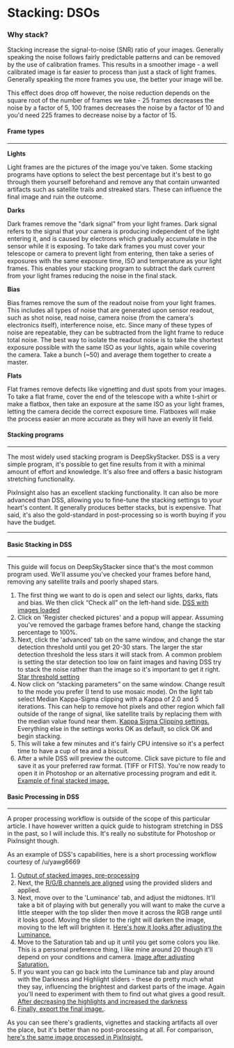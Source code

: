 # Stacking: DSOs

### Why stack?

Stacking increase the signal-to-noise (SNR) ratio of your images. Generally speaking the noise follows fairly predictable patterns and can be removed by the use of calibration frames. This results in a smoother image - a well calibrated image is far easier to process than just a stack of light frames. Generally speaking the more frames you use, the better your image will be.

This effect does drop off however, the noise reduction depends on the square root of the number of frames we take - 25 frames decreases the noise by a factor of 5, 100 frames decreases the noise by a factor of 10 and you'd need 225 frames to decrease noise by a factor of 15.

#### Frame types

***

**Lights**

Light frames are the pictures of the image you've taken. Some stacking programs have options to select the best percentage but it's best to go through them yourself beforehand and remove any that contain unwanted artifacts such as satellite trails and streaked stars. These can influence the final image and ruin the outcome.

**Darks**

Dark frames remove the "dark signal" from your light frames. Dark signal refers to the signal that your camera is producing independent of the light entering it, and is caused by electrons which gradually accumulate in the sensor while it is exposing. To take dark frames you must cover your telescope or camera to prevent light from entering, then take a series of exposures with the same exposure time, ISO and temperature as your light frames. This enables your stacking program to subtract the dark current from your light frames reducing the noise in the final stack.

**Bias**

Bias frames remove the sum of the readout noise from your light frames. This includes all types of noise that are generated upon sensor readout, such as shot noise, read noise, camera noise (from the camera's electronics itself), interference noise, etc. Since many of these types of noise are repeatable, they can be subtracted from the light frame to reduce total noise. The best way to isolate the readout noise is to take the shortest exposure possible with the same ISO as your lights, again while covering the camera. Take a bunch (\~50) and average them together to create a master.

**Flats**

Flat frames remove defects like vignetting and dust spots from your images. To take a flat frame, cover the end of the telescope with a white t-shirt or make a flatbox, then take an exposure at the same ISO as your light frames, letting the camera decide the correct exposure time. Flatboxes will make the process easier an more accurate as they will have an evenly lit field.

#### Stacking programs

***

The most widely used stacking program is DeepSkyStacker. DSS is a very simple program, it's possible to get fine results from it with a minimal amount of effort and knowledge. It's also free and offers a basic histogram stretching functionality.

PixInsight also has an excellent stacking functionality. It can also be more advanced than DSS, allowing you to fine-tune the stacking settings to your heart's content. It generally produces better stacks, but is expensive. That said, it's also the gold-standard in post-processing so is worth buying if you have the budget.

***

#### Basic Stacking in DSS

***

This guide will focus on DeepSkyStacker since that's the most common program used. We'll assume you've checked your frames before hand, removing any satellite trails and poorly shaped stars.

1. The first thing we want to do is open and select our lights, darks, flats and bias. We then click “Check all” on the left-hand side. [DSS with images loaded](http://i.imgur.com/uNnSkxm.png)
2. Click on 'Register checked pictures' and a popup will appear. Assuming you've removed the garbage frames before hand, change the stacking percentage to 100%.
3. Next, click the 'advanced' tab on the same window, and change the star detection threshold until you get 20-30 stars. The larger the star detection threshold the less stars it will stack from. A common problem is setting the star detection too low on faint images and having DSS try to stack the noise rather than the image so it's important to get it right. [Star threshold setting](http://i.imgur.com/jj7TzHo.png)
4. Now click on “stacking parameters” on the same window. Change result to the mode you prefer (I tend to use mosaic mode). On the light tab select Median Kappa-Sigma clipping with a Kappa of 2.0 and 5 iterations. This can help to remove hot pixels and other region which fall outside of the range of signal, like satellite trails by replacing them with the median value found near them. [Kappa Sigma Clipping settings.](http://i.imgur.com/SXhUdOt.png) Everything else in the settings works OK as default, so click OK and begin stacking.
5. This will take a few minutes and it's fairly CPU intensive so it's a perfect time to have a cup of tea and a biscuit.
6. After a while DSS will preview the outcome. Click save picture to file and save it as your preferred raw format. (TIFF or FITS). You're now ready to open it in Photoshop or an alternative processing program and edit it. [Example of final stacked image.](http://i.imgur.com/LJWAz4G.png)

#### Basic Processing in DSS

***

A proper processing workflow is outside of the scope of this particular article. I have however written a quick guide to histogram stretching in DSS in the past, so I will include this. It's really no substitute for Photoshop or PixInsight though.

As an example of DSS's capabilities, here is a short processing workflow courtesy of /u/yawg6669

1. [Output of stacked images, pre-processing](http://i.imgur.com/Z9RBDsb.png)
2. Next, the [R/G/B channels are aligned](http://i.imgur.com/fdvv3wK.png) using the provided sliders and applied.
3. Next, move over to the 'Luminance' tab, and adjust the midtones. It'll take a bit of playing with but generally you will want to make the curve a little steeper with the top slider then move it across the RGB range until it looks good. Moving the slider to the right will darken the image, moving to the left will brighten it. [Here's how it looks after adjusting the Luminance.](http://i.imgur.com/DKlS2oL.png)
4. Move to the Saturation tab and up it until you get some colors you like. This is a personal preference thing, I like mine around 20 though it'll depend on your conditions and camera. [Image after adjusting Saturation.](http://i.imgur.com/M5oQkyz.png)
5. If you want you can go back into the Luminance tab and play around with the Darkness and Highlight sliders - these do pretty much what they say, influencing the brightest and darkest parts of the image. Again you'll need to experiment with them to find out what gives a good result. [After decreasing the highlights and increased the darkness](http://i.imgur.com/86MB73F.png)
6. [Finally, export the final image.](http://i.imgur.com/ffYXLkO.jpg).

As you can see there's gradients, vignettes and stacking artifacts all over the place, but it's better than no post-processing at all. For comparison, [here's the same image processed in PixInsight.](http://i.imgur.com/cgmRL6Z.jpg)
